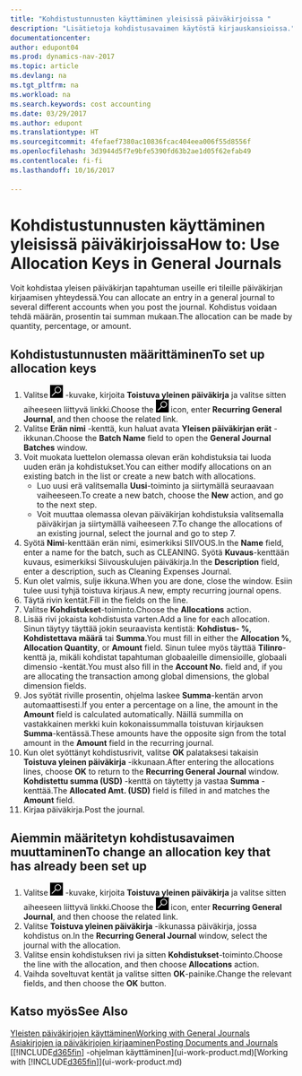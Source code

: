 ```yaml
---
title: "Kohdistustunnusten käyttäminen yleisissä päiväkirjoissa "
description: "Lisätietoja kohdistusavaimen käytöstä kirjauskansioissa."
documentationcenter: 
author: edupont04
ms.prod: dynamics-nav-2017
ms.topic: article
ms.devlang: na
ms.tgt_pltfrm: na
ms.workload: na
ms.search.keywords: cost accounting
ms.date: 03/29/2017
ms.author: edupont
ms.translationtype: HT
ms.sourcegitcommit: 4fefaef7380ac10836fcac404eea006f55d8556f
ms.openlocfilehash: 3d3944d5f7e9bfe5390fd63b2ae1d05f62efab49
ms.contentlocale: fi-fi
ms.lasthandoff: 10/16/2017

---
```

# <a name="how-to-use-allocation-keys-in-general-journals"></a><span data-ttu-id="62b08-103">Kohdistustunnusten käyttäminen yleisissä päiväkirjoissa</span><span class="sxs-lookup"><span data-stu-id="62b08-103">How to: Use Allocation Keys in General Journals</span></span>
<span data-ttu-id="62b08-104">Voit kohdistaa yleisen päiväkirjan tapahtuman useille eri tileille päiväkirjan kirjaamisen yhteydessä.</span><span class="sxs-lookup"><span data-stu-id="62b08-104">You can allocate an entry in a general journal to several different accounts when you post the journal.</span></span> <span data-ttu-id="62b08-105">Kohdistus voidaan tehdä määrän, prosentin tai summan mukaan.</span><span class="sxs-lookup"><span data-stu-id="62b08-105">The allocation can be made by quantity, percentage, or amount.</span></span>

## <a name="to-set-up-allocation-keys"></a><span data-ttu-id="62b08-106">Kohdistustunnusten määrittäminen</span><span class="sxs-lookup"><span data-stu-id="62b08-106">To set up allocation keys</span></span>
1. <span data-ttu-id="62b08-107">Valitse ![Etsi sivu tai raportti](media/ui-search/search_small.png "Etsi sivu tai raportti -kuvake") -kuvake, kirjoita **Toistuva yleinen päiväkirja** ja valitse sitten aiheeseen liittyvä linkki.</span><span class="sxs-lookup"><span data-stu-id="62b08-107">Choose the ![Search for Page or Report](media/ui-search/search_small.png "Search for Page or Report icon") icon, enter **Recurring General Journal**, and then choose the related link.</span></span>
2. <span data-ttu-id="62b08-108">Valitse **Erän nimi** -kenttä, kun haluat avata **Yleisen päiväkirjan erät** -ikkunan.</span><span class="sxs-lookup"><span data-stu-id="62b08-108">Choose the **Batch Name** field to open the **General Journal Batches** window.</span></span>
3. <span data-ttu-id="62b08-109">Voit muokata luettelon olemassa olevan erän kohdistuksia tai luoda uuden erän ja kohdistukset.</span><span class="sxs-lookup"><span data-stu-id="62b08-109">You can either modify allocations on an existing batch in the list or create a new batch with allocations.</span></span>
   * <span data-ttu-id="62b08-110">Luo uusi erä valitsemalla **Uusi**-toiminto ja siirtymällä seuraavaan vaiheeseen.</span><span class="sxs-lookup"><span data-stu-id="62b08-110">To create a new batch, choose the **New** action, and go to the next step.</span></span>
   * <span data-ttu-id="62b08-111">Voit muuttaa olemassa olevan päiväkirjan kohdistuksia valitsemalla päiväkirjan ja siirtymällä vaiheeseen 7.</span><span class="sxs-lookup"><span data-stu-id="62b08-111">To change the allocations of an existing journal, select the journal and go to step 7.</span></span>    
4. <span data-ttu-id="62b08-112">Syötä **Nimi**-kenttään erän nimi, esimerkiksi SIIVOUS.</span><span class="sxs-lookup"><span data-stu-id="62b08-112">In the **Name** field, enter a name for the batch, such as CLEANING.</span></span> <span data-ttu-id="62b08-113">Syötä **Kuvaus**-kenttään kuvaus, esimerkiksi Siivouskulujen päiväkirja.</span><span class="sxs-lookup"><span data-stu-id="62b08-113">In the **Description** field, enter a description, such as Cleaning Expenses Journal.</span></span>
5. <span data-ttu-id="62b08-114">Kun olet valmis, sulje ikkuna.</span><span class="sxs-lookup"><span data-stu-id="62b08-114">When you are done, close the window.</span></span> <span data-ttu-id="62b08-115">Esiin tulee uusi tyhjä toistuva kirjaus.</span><span class="sxs-lookup"><span data-stu-id="62b08-115">A new, empty recurring journal opens.</span></span>
6. <span data-ttu-id="62b08-116">Täytä rivin kentät.</span><span class="sxs-lookup"><span data-stu-id="62b08-116">Fill in the fields on the line.</span></span>
7. <span data-ttu-id="62b08-117">Valitse **Kohdistukset**-toiminto.</span><span class="sxs-lookup"><span data-stu-id="62b08-117">Choose the **Allocations** action.</span></span>
8. <span data-ttu-id="62b08-118">Lisää rivi jokaista kohdistusta varten.</span><span class="sxs-lookup"><span data-stu-id="62b08-118">Add a line for each allocation.</span></span> <span data-ttu-id="62b08-119">Sinun täytyy täyttää jokin seuraavista kentistä: **Kohdistus- %**, **Kohdistettava määrä** tai **Summa**.</span><span class="sxs-lookup"><span data-stu-id="62b08-119">You must fill in either the **Allocation %**, **Allocation Quantity**, or **Amount** field.</span></span> <span data-ttu-id="62b08-120">Sinun tulee myös täyttää **Tilinro**-kenttä ja, mikäli kohdistat tapahtuman globaaleille dimensioille, globaali dimensio -kentät.</span><span class="sxs-lookup"><span data-stu-id="62b08-120">You must also fill in the **Account No.** field and, if you are allocating the transaction among global dimensions, the global dimension fields.</span></span>
9. <span data-ttu-id="62b08-121">Jos syötät riville prosentin, ohjelma laskee **Summa**-kentän arvon automaattisesti.</span><span class="sxs-lookup"><span data-stu-id="62b08-121">If you enter a percentage on a line, the amount in the **Amount** field is calculated automatically.</span></span> <span data-ttu-id="62b08-122">Näillä summilla on vastakkainen merkki kuin kokonaissummalla toistuvan kirjauksen **Summa**-kentässä.</span><span class="sxs-lookup"><span data-stu-id="62b08-122">These amounts have the opposite sign from the total amount in the **Amount** field in the recurring journal.</span></span>
10. <span data-ttu-id="62b08-123">Kun olet syöttänyt kohdistusrivit, valitse **OK** palataksesi takaisin **Toistuva yleinen päiväkirja** -ikkunaan.</span><span class="sxs-lookup"><span data-stu-id="62b08-123">After entering the allocations lines, choose **OK** to return to the **Recurring General Journal** window.</span></span> <span data-ttu-id="62b08-124">**Kohdistettu summa (USD)** -kenttä on täytetty ja vastaa **Summa** -kenttää.</span><span class="sxs-lookup"><span data-stu-id="62b08-124">The **Allocated Amt. (USD)** field is filled in and matches the **Amount** field.</span></span>
11. <span data-ttu-id="62b08-125">Kirjaa päiväkirja.</span><span class="sxs-lookup"><span data-stu-id="62b08-125">Post the journal.</span></span>

## <a name="to-change-an-allocation-key-that-has-already-been-set-up"></a><span data-ttu-id="62b08-126">Aiemmin määritetyn kohdistusavaimen muuttaminen</span><span class="sxs-lookup"><span data-stu-id="62b08-126">To change an allocation key that has already been set up</span></span>
1. <span data-ttu-id="62b08-127">Valitse ![Etsi sivu tai raportti](media/ui-search/search_small.png "Etsi sivu tai raportti -kuvake") -kuvake, kirjoita **Toistuva yleinen päiväkirja** ja valitse sitten aiheeseen liittyvä linkki.</span><span class="sxs-lookup"><span data-stu-id="62b08-127">Choose the ![Search for Page or Report](media/ui-search/search_small.png "Search for Page or Report icon") icon, enter **Recurring General Journal**, and then choose the related link.</span></span>
2. <span data-ttu-id="62b08-128">Valitse **Toistuva yleinen päiväkirja** -ikkunassa päiväkirja, jossa kohdistus on.</span><span class="sxs-lookup"><span data-stu-id="62b08-128">In the **Recurring General Journal** window, select the journal with the allocation.</span></span>
3. <span data-ttu-id="62b08-129">Valitse ensin kohdistuksen rivi ja sitten **Kohdistukset**-toiminto.</span><span class="sxs-lookup"><span data-stu-id="62b08-129">Choose the line with the allocation, and then choose **Allocations** action.</span></span>
4. <span data-ttu-id="62b08-130">Vaihda soveltuvat kentät ja valitse sitten **OK**-painike.</span><span class="sxs-lookup"><span data-stu-id="62b08-130">Change the relevant fields, and then choose the **OK** button.</span></span>

## <a name="see-also"></a><span data-ttu-id="62b08-131">Katso myös</span><span class="sxs-lookup"><span data-stu-id="62b08-131">See Also</span></span>
[<span data-ttu-id="62b08-132">Yleisten päiväkirjojen käyttäminen</span><span class="sxs-lookup"><span data-stu-id="62b08-132">Working with General Journals</span></span>](ui-work-general-journals.md)  
[<span data-ttu-id="62b08-133">Asiakirjojen ja päiväkirjojen kirjaaminen</span><span class="sxs-lookup"><span data-stu-id="62b08-133">Posting Documents and Journals</span></span>](ui-post-documents-journals.md)  
<span data-ttu-id="62b08-134">[[!INCLUDE[d365fin](includes/d365fin_md.md)] -ohjelman käyttäminen](ui-work-product.md)</span><span class="sxs-lookup"><span data-stu-id="62b08-134">[Working with [!INCLUDE[d365fin](includes/d365fin_md.md)]](ui-work-product.md)</span></span>


